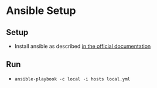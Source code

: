 # Ansible Setup

## Setup

- Install ansible as described [in the official documentation](https://docs.ansible.com/ansible/latest/installation_guide/installation_distros.html#installing-ansible-on-ubuntu)

## Run

- `ansible-playbook -c local -i hosts local.yml`
